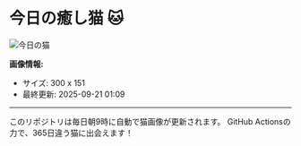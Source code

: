 # 今日の癒し猫 🐱

![今日の猫](https://cdn2.thecatapi.com/images/4q6.gif)

**画像情報:**
- サイズ: 300 x 151
- 最終更新: 2025-09-21 01:09

---

このリポジトリは毎日朝9時に自動で猫画像が更新されます。
GitHub Actionsの力で、365日違う猫に出会えます！
